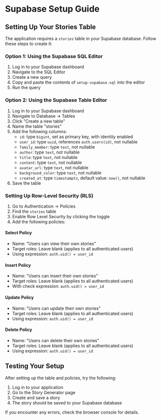 # Supabase Setup Guide

## Setting Up Your Stories Table

The application requires a `stories` table in your Supabase database. Follow these steps to create it:

### Option 1: Using the Supabase SQL Editor

1. Log in to your Supabase dashboard
2. Navigate to the SQL Editor
3. Create a new query
4. Copy and paste the contents of `setup-supabase.sql` into the editor
5. Run the query

### Option 2: Using the Supabase Table Editor

1. Log in to your Supabase dashboard
2. Navigate to Database → Tables
3. Click "Create a new table"
4. Name the table "stories"
5. Add the following columns:
   - `id`: type `bigint`, set as primary key, with identity enabled
   - `user_id`: type `uuid`, references `auth.users(id)`, not nullable
   - `family_member`: type `text`, not nullable
   - `author`: type `text`, not nullable
   - `title`: type `text`, not nullable
   - `content`: type `text`, not nullable
   - `avatar_url`: type `text`, not nullable
   - `background_color`: type `text`, not nullable
   - `created_at`: type `timestamptz`, default value: `now()`, not nullable
6. Save the table

### Setting Up Row-Level Security (RLS)

1. Go to Authentication → Policies
2. Find the `stories` table
3. Enable Row Level Security by clicking the toggle
4. Add the following policies:

#### Select Policy

- Name: "Users can view their own stories"
- Target roles: Leave blank (applies to all authenticated users)
- Using expression: `auth.uid() = user_id`

#### Insert Policy

- Name: "Users can insert their own stories"
- Target roles: Leave blank (applies to all authenticated users)
- With check expression: `auth.uid() = user_id`

#### Update Policy

- Name: "Users can update their own stories"
- Target roles: Leave blank (applies to all authenticated users)
- Using expression: `auth.uid() = user_id`

#### Delete Policy

- Name: "Users can delete their own stories"
- Target roles: Leave blank (applies to all authenticated users)
- Using expression: `auth.uid() = user_id`

## Testing Your Setup

After setting up the table and policies, try the following:

1. Log in to your application
2. Go to the Story Generator page
3. Create and save a story
4. The story should be saved to your Supabase database

If you encounter any errors, check the browser console for details.
